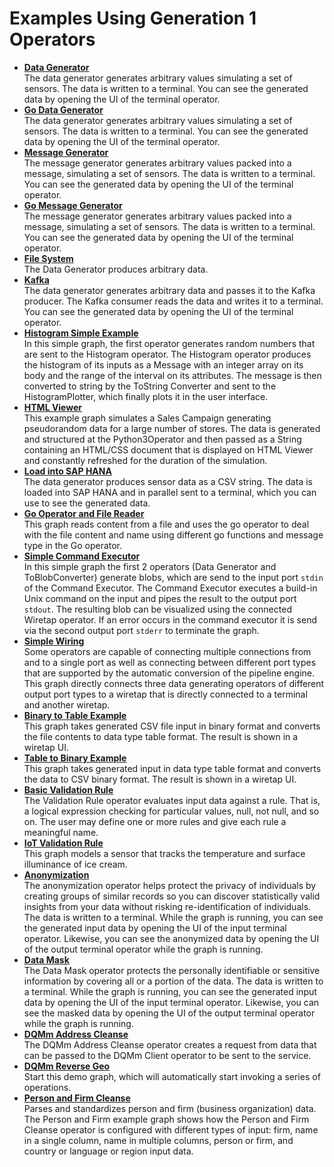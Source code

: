 <!-- loio47a67adc49634dcf856778f2dc9dcfa8 -->

# Examples Using Generation 1 Operators

-   **[Data Generator](data-generator-cb7028b.md "The data generator generates arbitrary values simulating a set of sensors. The data is
		written to a terminal. You can see the generated data by opening the UI of the terminal
		operator.")**  
The data generator generates arbitrary values simulating a set of sensors. The data is written to a terminal. You can see the generated data by opening the UI of the terminal operator.
-   **[Go Data Generator](go-data-generator-20a10c8.md "The data generator generates arbitrary values simulating a set of sensors. The data is
		written to a terminal. You can see the generated data by opening the UI of the terminal
		operator.")**  
The data generator generates arbitrary values simulating a set of sensors. The data is written to a terminal. You can see the generated data by opening the UI of the terminal operator.
-   **[Message Generator](message-generator-8e326df.md "The message generator generates arbitrary values packed into a message, simulating a set
		of sensors. The data is written to a terminal. You can see the generated data by opening the
		UI of the terminal operator.")**  
The message generator generates arbitrary values packed into a message, simulating a set of sensors. The data is written to a terminal. You can see the generated data by opening the UI of the terminal operator.
-   **[Go Message Generator](go-message-generator-6ed1d0a.md "The message generator generates arbitrary values packed into a message, simulating a set
		of sensors. The data is written to a terminal. You can see the generated data by opening the
		UI of the terminal operator.")**  
The message generator generates arbitrary values packed into a message, simulating a set of sensors. The data is written to a terminal. You can see the generated data by opening the UI of the terminal operator.
-   **[File System](file-system-170742e.md "The Data Generator produces arbitrary data.")**  
The Data Generator produces arbitrary data.
-   **[Kafka](kafka-31675b8.md "The data generator generates arbitrary data and passes it to the Kafka producer. The
		Kafka consumer reads the data and writes it to a terminal. You can see the generated data by
		opening the UI of the terminal operator.")**  
The data generator generates arbitrary data and passes it to the Kafka producer. The Kafka consumer reads the data and writes it to a terminal. You can see the generated data by opening the UI of the terminal operator.
-   **[Histogram Simple Example](histogram-simple-example-805f652.md "In this simple graph, the first operator generates random numbers that are sent to the Histogram operator. The Histogram operator produces
		the histogram of its inputs as a Message with an integer array on its body and the range of the interval on its attributes. The message is
		then converted to string by the ToString Converter and sent to the HistogramPlotter, which finally plots it in the user interface.")**  
In this simple graph, the first operator generates random numbers that are sent to the Histogram operator. The Histogram operator produces the histogram of its inputs as a Message with an integer array on its body and the range of the interval on its attributes. The message is then converted to string by the ToString Converter and sent to the HistogramPlotter, which finally plots it in the user interface.
-   **[HTML Viewer](html-viewer-ec75129.md "This example graph simulates a Sales Campaign generating pseudorandom data for a large
		number of stores. The data is generated and structured at the Python3Operator and then
		passed as a String containing an HTML/CSS document that is displayed on HTML Viewer and
		constantly refreshed for the duration of the simulation.")**  
This example graph simulates a Sales Campaign generating pseudorandom data for a large number of stores. The data is generated and structured at the Python3Operator and then passed as a String containing an HTML/CSS document that is displayed on HTML Viewer and constantly refreshed for the duration of the simulation.
-   **[Load into SAP HANA](load-into-sap-hana-d57498a.md "The data generator produces sensor data as a CSV string. The data is loaded into SAP
		HANA and in parallel sent to a terminal, which you can use to see the generated
		data.")**  
The data generator produces sensor data as a CSV string. The data is loaded into SAP HANA and in parallel sent to a terminal, which you can use to see the generated data.
-   **[Go Operator and File Reader](go-operator-and-file-reader-775e229.md "This graph reads content from a file and uses the go operator to deal with the file
		content and name using different go functions and message type in the Go
		operator.")**  
This graph reads content from a file and uses the go operator to deal with the file content and name using different go functions and message type in the Go operator.
-   **[Simple Command Executor](simple-command-executor-3407cb7.md "In this simple graph the first 2 operators (Data Generator and ToBlobConverter) generate
		blobs, which are send to the input port stdin of the Command Executor. The
		Command Executor executes a build-in Unix command on the input and pipes the result to the
		output port stdout. The resulting blob can be visualized using the
		connected Wiretap operator. If an error occurs in the command executor it is send via the
		second output port stderr to terminate the graph.")**  
In this simple graph the first 2 operators \(Data Generator and ToBlobConverter\) generate blobs, which are send to the input port `stdin` of the Command Executor. The Command Executor executes a build-in Unix command on the input and pipes the result to the output port `stdout`. The resulting blob can be visualized using the connected Wiretap operator. If an error occurs in the command executor it is send via the second output port `stderr` to terminate the graph.
-   **[Simple Wiring](simple-wiring-682921b.md "Some operators are capable of connecting multiple connections from and to a single port as well as connecting between different port types
		that are supported by the automatic conversion of the pipeline engine. This graph directly connects three data generating operators of
		different output port types to a wiretap that is directly connected to a terminal and another wiretap.")**  
Some operators are capable of connecting multiple connections from and to a single port as well as connecting between different port types that are supported by the automatic conversion of the pipeline engine. This graph directly connects three data generating operators of different output port types to a wiretap that is directly connected to a terminal and another wiretap.
-   **[Binary to Table Example](binary-to-table-example-3c2f3b5.md "This graph takes generated CSV file input in binary format and converts the file
		contents to data type table format. The result is shown in a wiretap UI.")**  
This graph takes generated CSV file input in binary format and converts the file contents to data type table format. The result is shown in a wiretap UI.
-   **[Table to Binary Example](table-to-binary-example-59faafb.md "This graph takes generated input in data type table format and converts the data to CSV
		binary format. The result is shown in a wiretap UI.")**  
This graph takes generated input in data type table format and converts the data to CSV binary format. The result is shown in a wiretap UI.
-   **[Basic Validation Rule](basic-validation-rule-3e1b0c7.md "The Validation Rule operator evaluates input data against a rule. That is, a logical
		expression checking for particular values, null, not null, and so on. The user may define
		one or more rules and give each rule a meaningful name.")**  
The Validation Rule operator evaluates input data against a rule. That is, a logical expression checking for particular values, null, not null, and so on. The user may define one or more rules and give each rule a meaningful name.
-   **[IoT Validation Rule](iot-validation-rule-4e28c23.md "This graph models a sensor that tracks the temperature and surface illuminance of ice
		cream.")**  
This graph models a sensor that tracks the temperature and surface illuminance of ice cream.
-   **[Anonymization](anonymization-eee0a03.md "The anonymization operator helps protect the privacy of individuals by creating groups
		of similar records so you can discover statistically valid insights from your data without
		risking re-identification of individuals. The data is written to a terminal. While the graph
		is running, you can see the generated input data by opening the UI of the input terminal
		operator. Likewise, you can see the anonymized data by opening the UI of the output terminal
		operator while the graph is running.")**  
The anonymization operator helps protect the privacy of individuals by creating groups of similar records so you can discover statistically valid insights from your data without risking re-identification of individuals. The data is written to a terminal. While the graph is running, you can see the generated input data by opening the UI of the input terminal operator. Likewise, you can see the anonymized data by opening the UI of the output terminal operator while the graph is running.
-   **[Data Mask](data-mask-625e5df.md "The Data Mask operator protects the personally identifiable or sensitive information by
		covering all or a portion of the data. The data is written to a terminal. While the graph is
		running, you can see the generated input data by opening the UI of the input terminal
		operator. Likewise, you can see the masked data by opening the UI of the output terminal
		operator while the graph is running.")**  
The Data Mask operator protects the personally identifiable or sensitive information by covering all or a portion of the data. The data is written to a terminal. While the graph is running, you can see the generated input data by opening the UI of the input terminal operator. Likewise, you can see the masked data by opening the UI of the output terminal operator while the graph is running.
-   **[DQMm Address Cleanse](dqmm-address-cleanse-7eb9478.md "The DQMm Address Cleanse operator creates a request from data that can be passed to the
		DQMm Client operator to be sent to the service.")**  
The DQMm Address Cleanse operator creates a request from data that can be passed to the DQMm Client operator to be sent to the service.
-   **[DQMm Reverse Geo](dqmm-reverse-geo-5335ef1.md "Start this demo graph, which will automatically start invoking a series of
		operations.")**  
Start this demo graph, which will automatically start invoking a series of operations.
-   **[Person and Firm Cleanse](person-and-firm-cleanse-c519383.md "Parses and standardizes person and firm (business organization) data. The Person and Firm example graph shows how the Person and Firm
		Cleanse operator is configured with different types of input: firm, name in a single column, name in multiple columns, person or firm, and
		country or language or region input data.")**  
Parses and standardizes person and firm \(business organization\) data. The Person and Firm example graph shows how the Person and Firm Cleanse operator is configured with different types of input: firm, name in a single column, name in multiple columns, person or firm, and country or language or region input data.

